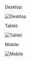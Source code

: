 Desktop:

![Desktop](https://user-images.githubusercontent.com/103030494/235217032-cacaadfc-50b2-4f48-8276-458be521d4b9.png)

Tablet:

![Tablet](https://user-images.githubusercontent.com/103030494/235217043-f193c2dc-64ab-4835-8a38-a1f219bb6c79.png)

Mobile:

![Mobile](https://user-images.githubusercontent.com/103030494/235217054-5e2a34ac-abb0-4ac7-8aeb-fcc1251fe2de.png)
